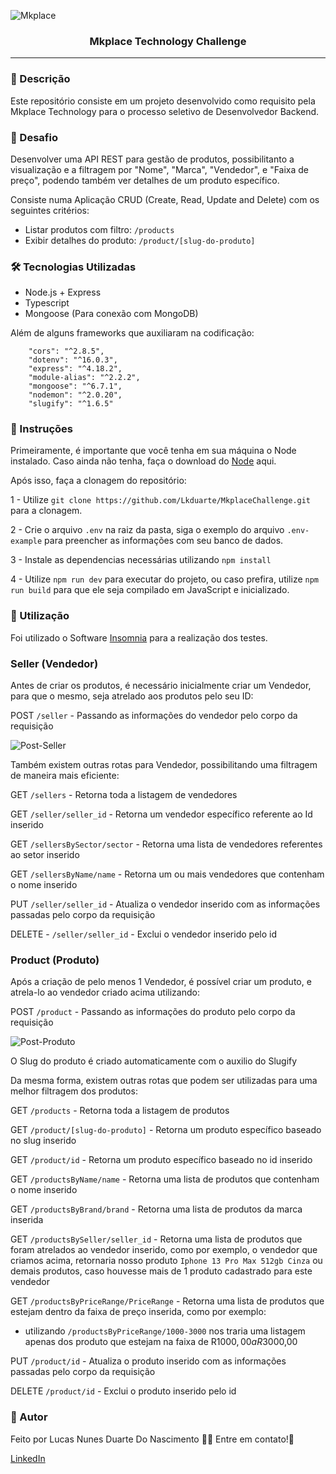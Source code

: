 ![Mkplace](https://www.mkplace.org/assets/fwdlogos/logo-final-curvas-mkplaceV2.png)

<h3 align="center">Mkplace Technology Challenge</h3>

---
### :page_facing_up: Descrição

Este repositório consiste em um projeto desenvolvido como requisito pela Mkplace Technology para o processo seletivo de Desenvolvedor Backend.

### :dart: Desafio

Desenvolver uma API REST para gestão de produtos, possibilitanto a visualização e a filtragem por "Nome", "Marca", "Vendedor", e "Faixa de preço", podendo também ver detalhes de um produto específico.

Consiste numa Aplicação CRUD (Create, Read, Update and Delete) com os seguintes critérios:

- Listar produtos com filtro: `/products`
- Exibir detalhes do produto: `/product/[slug-do-produto]`

### 🛠 Tecnologias Utilizadas

- Node.js + Express
- Typescript
- Mongoose (Para conexão com MongoDB)

Além de alguns frameworks que auxiliaram na codificação:
```
    "cors": "^2.8.5",
    "dotenv": "^16.0.3",
    "express": "^4.18.2",
    "module-alias": "^2.2.2",
    "mongoose": "^6.7.1",
    "nodemon": "^2.0.20",
    "slugify": "^1.6.5"
```

### 🔧 Instruções

Primeiramente, é importante que você tenha em sua máquina o Node instalado. Caso ainda não tenha, faça o download do [Node](https://nodejs.org/en/) aqui.

Após isso, faça a clonagem do repositório:

1 - Utilize `git clone https://github.com/Lkduarte/MkplaceChallenge.git` para a clonagem.

2 - Crie o arquivo `.env` na raiz da pasta, siga o exemplo do arquivo `.env-example` para preencher as informações com seu banco de dados.

3 - Instale as dependencias necessárias utilizando `npm install`

4 - Utilize `npm run dev` para executar do projeto, ou caso prefira, utilize `npm run build` para que ele seja compilado em JavaScript e inicializado.

### 🚀 Utilização

Foi utilizado o Software [Insomnia](https://insomnia.rest/download) para a realização dos testes.

### Seller (Vendedor)

Antes de criar os produtos, é necessário inicialmente criar um Vendedor, para que o mesmo, seja atrelado aos produtos pelo seu ID:

POST `/seller` - Passando as informações do vendedor pelo corpo da requisição

![Post-Seller](https://user-images.githubusercontent.com/71477357/199992548-45c0e4ae-adf2-41f6-b93a-7e6aa75f2a96.JPG)

Também existem outras rotas para Vendedor, possibilitando uma filtragem de maneira mais eficiente:

GET `/sellers` - Retorna toda a listagem de vendedores

GET `/seller/seller_id` - Retorna um vendedor específico referente ao Id inserido

GET `/sellersBySector/sector` - Retorna uma lista de vendedores referentes ao setor inserido

GET `/sellersByName/name` - Retorna um ou mais vendedores que contenham o nome inserido

PUT `/seller/seller_id` - Atualiza o vendedor inserido com as informações passadas pelo corpo da requisição

DELETE - `/seller/seller_id` - Exclui o vendedor inserido pelo id

### Product (Produto)

Após a criação de pelo menos 1 Vendedor, é possível criar um produto, e atrela-lo ao vendedor criado acima utilizando:

POST `/product` - Passando as informações do produto pelo corpo da requisição

![Post-Produto](https://user-images.githubusercontent.com/71477357/199997239-06bed054-c17c-4da3-8408-3a38ef207cb3.JPG)

O Slug do produto é criado automaticamente com o auxilio do Slugify

Da mesma forma, existem outras rotas que podem ser utilizadas para uma melhor filtragem dos produtos:

GET `/products` - Retorna toda a listagem de produtos

GET `/product/[slug-do-produto]` - Retorna um produto específico baseado no slug inserido

GET `/product/id` - Retorna um produto específico baseado no id inserido

GET `/productsByName/name` - Retorna uma lista de produtos que contenham o nome inserido

GET `/productsByBrand/brand` - Retorna uma lista de produtos da marca inserida

GET `/productsBySeller/seller_id` - Retorna uma lista de produtos que foram atrelados ao vendedor inserido, como por exemplo, o vendedor que criamos acima, retornaria nosso produto `Iphone 13 Pro Max 512gb Cinza` ou demais produtos, caso houvesse mais de 1 produto cadastrado para este vendedor

GET `/productsByPriceRange/PriceRange` - Retorna uma lista de produtos que estejam dentro da faixa de preço inserida, como por exemplo:

- utilizando `/productsByPriceRange/1000-3000` nos traria uma listagem apenas dos produto que estejam na faixa de R$1000,00 a R$3000,00

PUT `/product/id` - Atualiza o produto inserido com as informações passadas pelo corpo da requisição

DELETE `/product/id` - Exclui o produto inserido pelo id

### :man: Autor

Feito por Lucas Nunes Duarte Do Nascimento :wave::wave: Entre em contato!🚀

[LinkedIn](https://www.linkedin.com/in/lucas-nunes-nascimento/)











